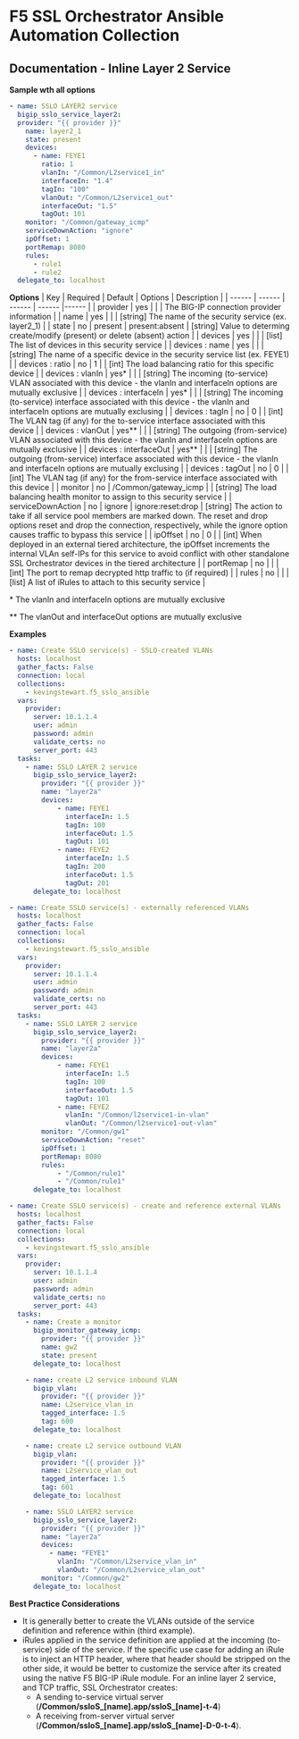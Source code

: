 # F5 SSL Orchestrator Ansible Automation Collection
## Documentation - Inline Layer 2 Service

**Sample wth all options**
```yaml
- name: SSLO LAYER2 service
  bigip_sslo_service_layer2:
  provider: "{{ provider }}"
    name: layer2_1
    state: present
    devices: 
      - name: FEYE1
        ratio: 1
        vlanIn:	"/Common/L2service1_in"
        interfaceIn: "1.4"
        tagIn: "100"
        vlanOut: "/Common/L2service1_out"
        interfaceOut: "1.5"
        tagOut:	101
    monitor: "/Common/gateway_icmp"
    serviceDownAction: "ignore"
    ipOffset: 1
    portRemap: 8080
    rules: 
      - rule1
      - rule2
  delegate_to: localhost
```

**Options**
| Key | Required | Default | Options | Description |
| ------ | ------ | ------ | ------ |------ |
| provider | yes |  |  | The BIG-IP connection provider information |
| name | yes |  |  | [string] The name of the security service (ex. layer2_1) |
| state | no | present | present:absent | [string] Value to determing create/modify (present) or delete (absent) action |
| devices | yes |  |  | [list] The list of devices in this security service |
| devices : name | yes |  |  | [string] The name of a specific device in the security service list (ex. FEYE1) |
| devices : ratio | no | 1 |  | [int] The load balancing ratio for this specific device |
| devices : vlanIn | yes* |  |  | [string] The incoming (to-service) VLAN associated with this device - the vlanIn and interfaceIn options are mutually exclusive |
| devices : interfaceIn | yes* |  |  | [string] The incoming (to-service) interface associated with this device - the vlanIn and interfaceIn options are mutually exclusing |
| devices : tagIn | no | 0 |  | [int] The VLAN tag (if any) for the to-service interface associated with this device |
| devices : vlanOut | yes** |  |  | [string] The outgoing (from-service) VLAN associated with this device - the vlanIn and interfaceIn options are mutually exclusive |
| devices : interfaceOut | yes** |  |  | [string] The outgoing (from-service) interface associated with this device - the vlanIn and interfaceIn options are mutually exclusing |
| devices : tagOut | no | 0 |  | [int] The VLAN tag (if any) for the from-service interface associated with this device |
| monitor | no | /Common/gateway_icmp |  | [string] The load balancing health monitor to assign to this security service |
| serviceDownAction | no | ignore | ignore:reset:drop | [string] The action to take if all service pool members are marked down. The reset and drop options reset and drop the connection, respectively, while the ignore option causes traffic to bypass this service |
| ipOffset | no | 0 |  | [int] When deployed in an external tiered architecture, the ipOffset increments the internal VLAn self-IPs for this service to avoid conflict with other standalone SSL Orchestrator devices in the tiered architecture |
| portRemap | no |  |  | [int] The port to remap decrypted http traffic to (if required) |
| rules | no |  |  | [list] A list of iRules to attach to this security service |

\* The vlanIn and interfaceIn options are mutually exclusive

\** The vlanOut and interfaceOut options are mutually exclusive

**Examples**
```YAML
- name: Create SSLO service(s) - SSLO-created VLANs
  hosts: localhost
  gather_facts: False
  connection: local
  collections:
    - kevingstewart.f5_sslo_ansible
  vars: 
    provider:
      server: 10.1.1.4
      user: admin
      password: admin
      validate_certs: no
      server_port: 443
  tasks:
    - name: SSLO LAYER 2 service
      bigip_sslo_service_layer2:
        provider: "{{ provider }}"
        name: "layer2a"
        devices:
            - name: FEYE1
              interfaceIn: 1.5
              tagIn: 100
              interfaceOut: 1.5
              tagOut: 101
            - name: FEYE2
              interfaceIn: 1.5
              tagIn: 200
              interfaceOut: 1.5
              tagOut: 201
      delegate_to: localhost
```
```YAML
- name: Create SSLO service(s) - externally referenced VLANs
  hosts: localhost
  gather_facts: False
  connection: local
  collections:
    - kevingstewart.f5_sslo_ansible
  vars: 
    provider:
      server: 10.1.1.4
      user: admin
      password: admin
      validate_certs: no
      server_port: 443
  tasks:
    - name: SSLO LAYER 2 service
      bigip_sslo_service_layer2:
        provider: "{{ provider }}"
        name: "layer2a"
        devices:
            - name: FEYE1
              interfaceIn: 1.5
              tagIn: 100
              interfaceOut: 1.5
              tagOut: 101
            - name: FEYE2
              vlanIn: "/Common/l2service1-in-vlan"
              vlanOut: "/Common/l2service1-out-vlan"
        monitor: "/Common/gw1"
        serviceDownAction: "reset"
        ipOffset: 1
        portRemap: 8080
        rules:
            - "/Common/rule1"
            - "/Common/rule1"
      delegate_to: localhost
```
```YAML
- name: Create SSLO service(s) - create and reference external VLANs
  hosts: localhost
  gather_facts: False
  connection: local
  collections:
    - kevingstewart.f5_sslo_ansible
  vars: 
    provider:
      server: 10.1.1.4
      user: admin
      password: admin
      validate_certs: no
      server_port: 443
  tasks:
    - name: Create a monitor
      bigip_monitor_gateway_icmp:
        provider: "{{ provider }}"
        name: gw2
        state: present
      delegate_to: localhost

    - name: create L2 service inbound VLAN
      bigip_vlan:
        provider: "{{ provider }}"
        name: L2service_vlan_in
        tagged_interface: 1.5
        tag: 600
      delegate_to: localhost

    - name: create L2 service outbound VLAN
      bigip_vlan:
        provider: "{{ provider }}"
        name: L2service_vlan_out
        tagged_interface: 1.5
        tag: 601
      delegate_to: localhost

    - name: SSLO LAYER2 service
      bigip_sslo_service_layer2:
        provider: "{{ provider }}"
        name: "layer2a"
        devices:
          - name: "FEYE1"
            vlanIn: "/Common/L2service_vlan_in"
            vlanOut: "/Common/L2service_vlan_out"
        monitor: "/Common/gw2"
      delegate_to: localhost
```
**Best Practice Considerations**
- It is generally better to create the VLANs outside of the service definition and reference within (third example).
- iRules applied in the service definition are applied at the incoming (to-service) side of the service. If the specific use case for adding an iRule is to inject an HTTP header, where that header should be stripped on the other side, it would be better to customize the service after its created using the native F5 BIG-IP iRule module. For an inline layer 2 service, and TCP traffic, SSL Orchestrator creates: 
    - A sending to-service virtual server (**/Common/ssloS_[name].app/ssloS_[name]-t-4**)
    - A receiving from-server virtual server (**/Common/ssloS_[name].app/ssloS_[name]-D-0-t-4**).
 





